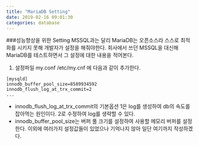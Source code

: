 ```yaml
---
title: "MariaDB Setting"
date: 2019-02-16 09:01:30
categories: database
---
```


###성능향상을 위한 Setting
 MSSQL과는 달리 MariaDB는 오픈소스라 스스로 최적화를 시키지 못해 개발자가 설정을 해줘야한다. 회사에서 쓰던 MSSQL을 대신해 MariaDB를 테스트하면서
그 설정에 대한 내용을 적어본다.

1. 설정파일 my.conf
/etc/my.cnf 에 다음과 같이 추가한다.
```
[mysqld]
innodb_buffer_pool_size=8589934592
innodb_flush_log_at_trx_commit=2
...

```

- innodb_flush_log_at_trx_commit의 기본옵션 1은 log를 생성하여 db의 속도를 잡아먹는 원인이다. 2로 수정하여 log를 생략할 수 있다.
- innodb_buffer_pool_size는 버퍼 풀 크기를 설정하여 사용할 메모리 버퍼를 설정한다.
이외에 여러가지 설정값들이 있었으나 기억나지 않아 일단 여기까지 작성하겠다.

